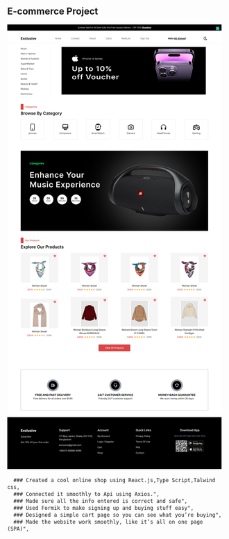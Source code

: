 ## E-commerce Project
![alt text](https://github.com/aliahmed200/E-commerce-ts/blob/master/src/assets/screencapture-e-commerce-v1-ochre-vercel-app-2024-07-27-16_20_53.png?raw=true)

      ### Created a cool online shop using React.js,Type Script,Talwind css,
      ### Connected it smoothly to Api using Axios.",
      ### Made sure all the info entered is correct and safe",
      ### Used Formik to make signing up and buying stuff easy",
      ### Designed a simple cart page so you can see what you’re buying",
      ### Made the website work smoothly, like it’s all on one page (SPA)",
